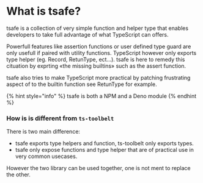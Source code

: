# What is tsafe?

tsafe is a collection of very simple function and helper type that enables developers to take full advantage of what TypeScript can offers. 

Powerfull features like assertion functions or user defined type guard are only usefull if paired with utility functions. TypeScript however only exports type helper \(eg. Record, RetunType, ect...\).  tsafe is here to remedy this cituation by exprting «the missing builtins» such as the assert function. 

tsafe also tries to make TypeScript more practical by patching frustrating aspect of to the builtin function see RetunType for example.

{% hint style="info" %}
tsafe is both a NPM and a Deno module
{% endhint %}

### How is is different from `ts-toolbelt`

There is two main difference:

* tsafe exports type helpers and function, ts-toolbelt only exports types.
* tsafe only expose functions and type helper that are of practical use in very common usecases. 

However the two library can be used together, one is not ment to replace the other. 

